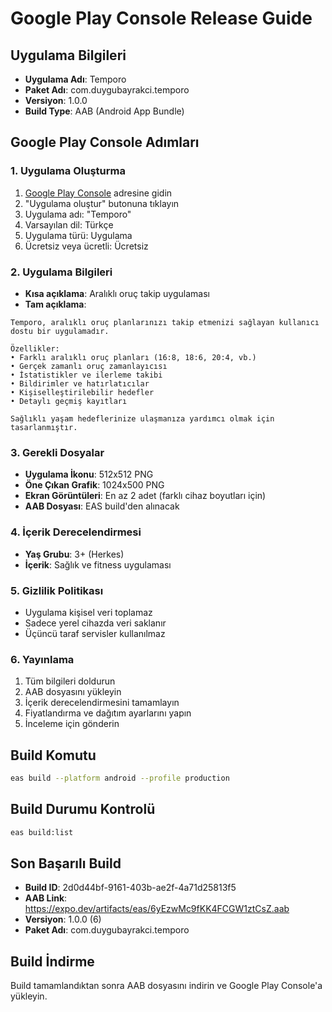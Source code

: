 # Google Play Console Release Guide

## Uygulama Bilgileri

- **Uygulama Adı**: Temporo
- **Paket Adı**: com.duygubayrakci.temporo
- **Versiyon**: 1.0.0
- **Build Type**: AAB (Android App Bundle)

## Google Play Console Adımları

### 1. Uygulama Oluşturma

1. [Google Play Console](https://play.google.com/console) adresine gidin
2. "Uygulama oluştur" butonuna tıklayın
3. Uygulama adı: "Temporo"
4. Varsayılan dil: Türkçe
5. Uygulama türü: Uygulama
6. Ücretsiz veya ücretli: Ücretsiz

### 2. Uygulama Bilgileri

- **Kısa açıklama**: Aralıklı oruç takip uygulaması
- **Tam açıklama**:

```
Temporo, aralıklı oruç planlarınızı takip etmenizi sağlayan kullanıcı dostu bir uygulamadır.

Özellikler:
• Farklı aralıklı oruç planları (16:8, 18:6, 20:4, vb.)
• Gerçek zamanlı oruç zamanlayıcısı
• İstatistikler ve ilerleme takibi
• Bildirimler ve hatırlatıcılar
• Kişiselleştirilebilir hedefler
• Detaylı geçmiş kayıtları

Sağlıklı yaşam hedeflerinize ulaşmanıza yardımcı olmak için tasarlanmıştır.
```

### 3. Gerekli Dosyalar

- **Uygulama İkonu**: 512x512 PNG
- **Öne Çıkan Grafik**: 1024x500 PNG
- **Ekran Görüntüleri**: En az 2 adet (farklı cihaz boyutları için)
- **AAB Dosyası**: EAS build'den alınacak

### 4. İçerik Derecelendirmesi

- **Yaş Grubu**: 3+ (Herkes)
- **İçerik**: Sağlık ve fitness uygulaması

### 5. Gizlilik Politikası

- Uygulama kişisel veri toplamaz
- Sadece yerel cihazda veri saklanır
- Üçüncü taraf servisler kullanılmaz

### 6. Yayınlama

1. Tüm bilgileri doldurun
2. AAB dosyasını yükleyin
3. İçerik derecelendirmesini tamamlayın
4. Fiyatlandırma ve dağıtım ayarlarını yapın
5. İnceleme için gönderin

## Build Komutu

```bash
eas build --platform android --profile production
```

## Build Durumu Kontrolü

```bash
eas build:list
```

## Son Başarılı Build

- **Build ID**: 2d0d44bf-9161-403b-ae2f-4a71d25813f5
- **AAB Link**: https://expo.dev/artifacts/eas/6yEzwMc9fKK4FCGW1ztCsZ.aab
- **Versiyon**: 1.0.0 (6)
- **Paket Adı**: com.duygubayrakci.temporo

## Build İndirme

Build tamamlandıktan sonra AAB dosyasını indirin ve Google Play Console'a yükleyin.
